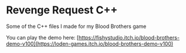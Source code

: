 # Revenge Request C++
Some of the C++ files I made for my Blood Brothers game

You can play the demo here: [https://fishystudio.itch.io/blood-brothers-demo-v100](https://loden-games.itch.io/blood-brothers-demo-v100)
